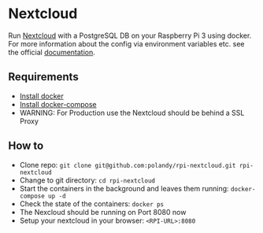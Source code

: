 # Nextcloud

Run [Nextcloud](https://nextcloud.com/) with a PostgreSQL DB on your Raspberry Pi 3 using docker.
For more information about the config via environment variables etc. see the official [documentation](https://github.com/nextcloud/docker). 

## Requirements
* [Install docker](https://www.raspberrypi.org/blog/docker-comes-to-raspberry-pi/)
* [Install docker-compose](docker-compose)
* WARNING: For Production use the Nextcloud should be behind a SSL Proxy

## How to
* Clone repo: `git clone git@github.com:polandy/rpi-nextcloud.git rpi-nextcloud`
* Change to git directory: `cd rpi-nextcloud`
* Start the containers in the background and leaves them running: `docker-compose up -d`
* Check the state of the containers: `docker ps`
* The Nexcloud should be running on Port 8080 now
* Setup your nextcloud in your browser: `<RPI-URL>:8080`
